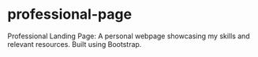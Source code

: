 # professional-page
Professional Landing Page: A personal webpage showcasing my skills and relevant resources. Built using Bootstrap.
